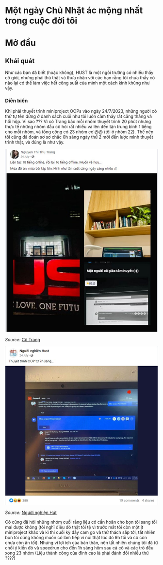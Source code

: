 # Một ngày Chủ Nhật ác mộng nhất trong cuộc đời tôi


# Mở đầu

## Khái quát

Như các bạn đã biết (hoặc không), HUST là một ngôi trường có nhiều thầy cô giỏi, nhưng phải thú thật và thừa nhận với các bạn rằng tôi chưa thấy cô nào lại có thể làm việc hết công suất của mình một cách kinh khủng như vậy. 

### Diễn biến

Khi phải thuyết trình miniproject OOPs vào ngày 24/7/2023, những người có thứ tự tên đứng ở danh sách cuối như tôi luôn cảm thấy rất căng thẳng và hồi hộp. Vì sao ??? Vì cô Trang bảo mỗi nhóm thuyết trình 20 phút nhưng thực tế những nhóm đầu cô hỏi rất nhiều và lên đến tận trung bình 1 tiếng cho mỗi nhóm, và tổng cộng có 23 nhóm cơ @@ (tôi ở nhóm 22). Thế nên tôi cũng đã đoán sơ sơ chắc 0h sáng ngày thứ 2 mới đến lược mình thuyết trình thật, và đúng là như vậy.

![](images/OOP.jpg)

*Source:* [Cô Trang](https://www.facebook.com/trangntt.it/posts/pfbid02gcKc9PKAJg47RkQW2b7hGGEEqTqU3VchwYcyiYf2i8fuADjmFQqcDgxKYDJhSSJjl)

![](images/present.jpg)

*Source:* [Người nghiện Hút](https://www.facebook.com/aidsk66bk/posts/pfbid0GAEFtxynrjwwNmqkScxjo7BZqAnsaJ1sBF5DafmPj7qsinxaKRqs65n2eAsZHhYyl)

Cô cũng đã hỏi những nhóm cuối rằng liệu có cần hoãn cho bọn tôi sang tối mai được không (tôi nghĩ điều đó thật tồi tệ vì trước mắt tôi còn một ít miniproject khác và kì thi cuối kỳ đầy cam go và thử thách sắp tới, tất nhiên bọn tôi cũng không muốn cô làm tiếp vì nói thật lúc đó 9h tối và cô còn chưa còn ăn tối). Nhưng vì lợi ích của bản thân, nên tất nhiên chúng tôi đã từ chối ý kiến đó và speedrun cho đến 1h sáng hôm sau cả cô và các trò đều xong 23 nhóm (Liệu thành công của đỉnh cao là phải đánh đổi nhiều thứ ????)
